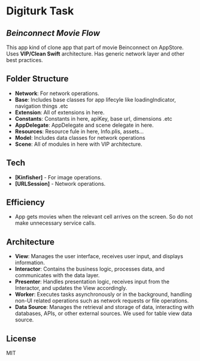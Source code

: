 # Digiturk Task
## _Beinconnect Movie Flow_

This app kind of clone app that part of movie Beinconnect on AppStore. 
Uses **VIP/Clean Swift** architecture. Has generic network layer and other best practices.

## Folder Structure

- **Network**: For network operations. 
- **Base**: Includes base classes for app lifecyle like loadingIndicator, navigation things .etc
- **Extension**: All of extensions in here.
- **Constants**: Constants in here, apiKey, base url, dimensions .etc 
- **AppDelegate**: AppDelegate and scene delegate in here.
- **Resources**: Resource fule in here, Info.plis, assets...
- **Model**: Includes data classes for network operations
- **Scene**: All of modules in here with VIP architecture.


## Tech

- **[Kinfisher]** - For image operations.
- **[URLSession]** - Network operations. 

## Efficiency
- App gets movies when the relevant cell arrives on the screen. So do not make unnecessary service calls.


## Architecture
- **View**: Manages the user interface, receives user input, and displays information.
- **Interactor**: Contains the business logic, processes data, and communicates with the data layer.
- **Presenter**: Handles presentation logic, receives input from the Interactor, and updates the View accordingly.
- **Worker**: Executes tasks asynchronously or in the background, handling non-UI related operations such as network requests or file operations.
- **Data Source**: Manages the retrieval and storage of data, interacting with databases, APIs, or other external sources. We used for table view data source.

## License
MIT
